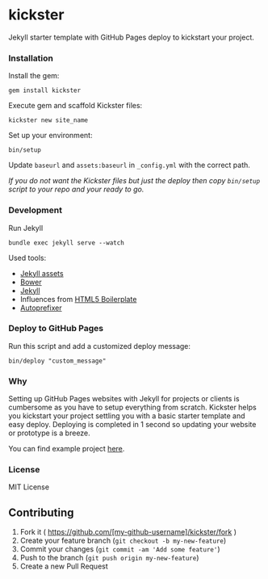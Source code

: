 # kickster

Jekyll starter template with GitHub Pages deploy to kickstart your project.

### Installation

Install the gem:

    gem install kickster

Execute gem and scaffold Kickster files:

    kickster new site_name

Set up your environment:

    bin/setup

Update `baseurl` and `assets:baseurl` in `_config.yml` with the correct path.

*If you do not want the Kickster files but just the deploy then copy `bin/setup` script to your repo and your ready to go.*

### Development

Run Jekyll

    bundle exec jekyll serve --watch

Used tools:
  - [Jekyll assets](http://ixti.net/jekyll-assets/)
  - [Bower](http://bower.io/)
  - [Jekyll](http://jekyllrb.com/)
  - Influences from [HTML5 Boilerplate](https://html5boilerplate.com/)
  - [Autoprefixer](https://github.com/postcss/autoprefixer)

### Deploy to GitHub Pages

Run this script and add a customized deploy message:

    bin/deploy "custom_message"

### Why

Setting up GitHub Pages websites with Jekyll for projects or clients is cumbersome as you have to setup everything from scratch. Kickster helps you kickstart your project settling you with a basic starter template and easy deploy. Deploying is completed in 1 second so updating your website or prototype is a breeze.

You can find example project [here](https://github.com/nielsenramon/kickster/tree/website).

### License

MIT License

## Contributing

1. Fork it ( https://github.com/[my-github-username]/kickster/fork )
2. Create your feature branch (`git checkout -b my-new-feature`)
3. Commit your changes (`git commit -am 'Add some feature'`)
4. Push to the branch (`git push origin my-new-feature`)
5. Create a new Pull Request
